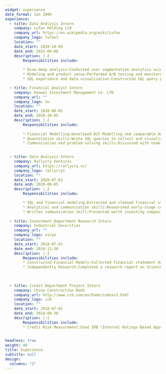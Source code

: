 ```yaml
---
widget: experience
date_format: Jan 2006
experience:
  - title: Data Analysis Intern
    company: Lufax Holding Ltd
    company_url: https://en.wikipedia.org/wiki/Lufax
    company_logo: lufax3
    location: ""
    date_start: 2020-10-09
    date_end: 2021-04-08
    description: |-2
        Responsibilities include:
        
        * Dive-deep analysis:Conducted user segmentation analytics using machine learning models and statistical models;Used Decision Tree model to                   classify wealth management product users by location, income, age, and deeply analyzed driving factors behind users’ conversion rate.
        * Modeling and product sense:Performed A/B testing and monitored metrics on measuring adjustments of operation pages which aimed to improve users’           retention rate.
        * SQL experience and data visualization:Constructed SQL query pipeline to update employees’ delivery data, aggregated many features in delivery               data, and visualized abnormal delivery behaviors by Tableau, improved overall delivery efficiency by 4 percent.

  - title: Financial Analyst Intern
    company: Daowei Investment Management Co. LTD
    company_url: ""
    company_logo: tw
    location: ""
    date_start: 2020-08-05
    date_end: 2020-10-05
    description: |-2
        Responsibilities include:
        
        * Financial Modelling:Developed DCF Modelling and comparable multiple valuation to retail companies and technical companies and wrote a valuation             report about these companies according to their background, promising technologies, future growth.
        * Quantitative skills:Wrote SQL queries to collect and visualize financial data, then used supervised learning model to find the data features of             buying/selling signals; Collaborated with quants to dig features that can be added to predict futures price; Wrote validated features by python             to optimize buying/selling orders.
        * Communication and problem-solving skills:Discussed with team members weekly to find solutions according to some data indicators changing and               urgent problems; Accomplished delegated urgent assignments at a fast pace.

  
  - title: Data Analysis Intern
    company: Rallycry Ventures
    company_url: https://rallycry.vc/
    company_logo: rallycry1
    location: ""
    date_start: 2020-07-01
    date_end: 2020-08-05
    description: |-2
        Responsibilities include:

        * SQL and financial modeling:Extracted and cleaned financial statement data of certain listed companies by SQL and used valuation models to predict financial indicators.
        * Analytical and communication skills:Researched early-stage companies, communicated with leader timely for different valued companies to decide whether research deeply.
        * Written communication skill:Presented worth investing companies after detailed data analysis and research through PowerPoint to show some companies with competitive data indicators and promising technologies.
  
  - title: Investment Department Research Intern
    company: Industrial Securities
    company_url: ""
    company_logo: xinye
    location: ""
    date_start: 2019-07-01
    date_end: 2019-11-30
    description: |-2
        Responsibilities include:
        * Constructed Financial Models:Collected financial statement data of 70 listed companies and used appropriate valuation models to predict the                 following year's P/E, P/S, ROE and other indicators.
        * Independently Research:Completed a research report on Science and Technology Innovation Board stock "Ruichuangweina" by completing analysis on             the company's financial condition and its technologies as well as the greater macroeconomic environment.
  
  
  
  - title: Credit Department Project Intern
    company: China Construction Bank
    company_url: http://www.ccb.com/en/home/indexv3.html
    company_logo: ccb
    location: ""
    date_start: 2018-07-01
    date_end: 2018-08-30
    description: |-2
        Responsibilities include:
        * Credit Risk Measurement:Used IRB (Internal Ratings-Based Approach) to measure the risk premium on loan pricing and calculated the average loss             during the reporting period to estimate the default loss rate using the Expected Loss Rate Model, then determined the loan risk level and finally           wrote a report about my summer project result.
       

headless: true
weight: 40
title: Experience
subtitle: null
design:
  columns: "2"
---
```

